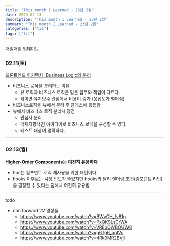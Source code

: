 ```yaml
---
title: "This month I Learned - 23년 2월"
date: 2023-02-13
description: "This month I Learned - 23년 2월"
summary: "This month I Learned - 23년 2월"
categories: ["til"]
tags: ["til"]
---
```


매일매일 업데이트

### 02.11(토)

[프론트엔드 아키텍처: Business Logic의 분리](https://medium.com/@shinbaek89/%ED%94%84%EB%A1%A0%ED%8A%B8%EC%97%94%EB%93%9C-%EC%95%84%ED%82%A4%ED%85%8D%EC%B2%98-business-logic%EC%9D%98-%EB%B6%84%EB%A6%AC-adc10ae881ab)

- 비즈니스 로직을 분리하는 이유
  - 뷰 로직과 비즈니스 로직은 맡은 임무와 책임이 다르다.
  - 섞이면 유지보수 관점에서 비용이 증가 (응집도가 떨어짐)
- 비즈니스로직을 뷰에서 분리 후 클래스에 응집함
- 뷰에서 비즈니스 로직 분리시 장점
  - 관심사 분리
  - 객체지향적인 아이디어로 비즈니스 로직을 구성할 수 있다.
  - 테스트 대상이 명확하다.

---

### 02.13(월)

**[Higher-Order Components는 여전히 유용하다](https://blog.hwahae.co.kr/all/tech/11631)**

- hoc는 컴포넌트 로직 재사용을 위한 패턴이다.
- hooks 이후로는 사용 빈도가 줄었지만 hooks와 달리 렌더링 조건(컴포넌트 리턴)을 결정할 수 있다는 점에서 여전히 유용함

---

todo

- nhn forward 22 영상들
  - https://www.youtube.com/watch?v=BWyCH_fv81g
  - https://www.youtube.com/watch?v=PxQK9LsCrWA
  - https://www.youtube.com/watch?v=VREoOWBOUW8
  - https://www.youtube.com/watch?v=g6Tg6_qpIVc
  - https://www.youtube.com/watch?v=4Rk0MR2BVjI
